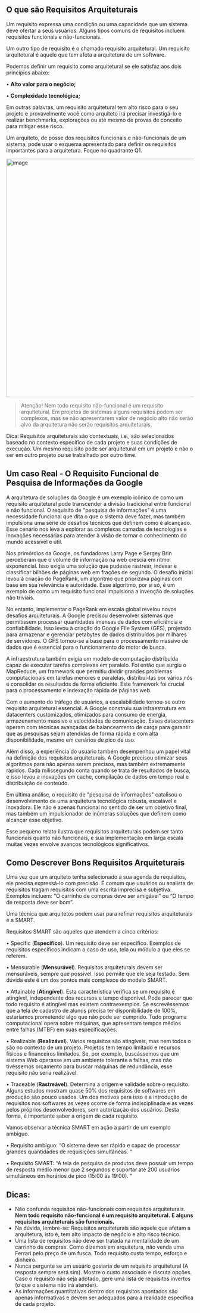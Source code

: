 

## O que são Requisitos Arquiteturais

Um requisito expressa uma condição ou uma capacidade que um sistema deve ofertar a seus usuários. Alguns tipos comuns de requisitos incluem requisitos funcionais e não-funcionais.

Um outro tipo de requisito é o chamado requisito arquitetural. Um requisito arquitetural é aquele que tem afeta a arquitetura de um software. 

Podemos definir um requisito como arquitetural se ele satisfaz aos dois princípios abaixo:

•	**Alto valor para o negócio;**

•	**Complexidade tecnológica;**

Em outras palavras, um requisito arquitetural tem alto risco para o seu projeto e provavelmente você como arquiteto irá precisar investigá-lo e realizar benchmarks, explorações ou até mesmo de provas de conceito para mitigar esse risco.

Um arquiteto, de posse dos requisitos funcionais e não-funcionais de um sistema, pode usar o esquema apresentado  para definir os requisitos importantes para a arquitetura. Foque no quadrante Q1.

 <img width="640" alt="image" src="https://github.com/user-attachments/assets/bb5d82eb-d16e-4d59-86db-7b68f09ad196" />


> Atenção! Nem todo requisito não-funcional é um requisito arquitetural.
> Em projetos de sistemas alguns requisitos podem ser complexos, mas se
> não apresentarem valor de negócio alto não serão alvo da arquitetura
> não serão requisitos arquiteturais.

Dica: Requisitos arquiteturais são contextuais, i.e., são selecionados baseado no contexto específico de cada projeto e suas condições de execução. Um mesmo requisito pode ser arquitetural em um projeto e não o ser em outro projeto ou se trabalhado por outro time.

## Um caso Real - O Requisito Funcional de Pesquisa de Informações da Google

A arquitetura de soluções da Google é um exemplo icônico de como um requisito arquitetural pode transcender a divisão tradicional entre funcional e não funcional. O requisito de "pesquisa de informações" é  uma necessidade funcional que dita o que o sistema deve fazer, mas também impulsiona uma série de desafios técnicos que definem como é alcançado. Esse cenário nos leva a explorar as complexas camadas de tecnologias e inovações necessárias para atender à visão de tornar o conhecimento do mundo acessível e útil.

Nos primórdios da Google, os fundadores Larry Page e Sergey Brin perceberam que o volume de informação na web crescia em ritmo exponencial. Isso exigia uma solução que pudesse rastrear, indexar e classificar bilhões de páginas web em frações de segundo. O desafio inicial levou à criação do PageRank, um algoritmo que priorizava páginas com base em sua relevância e autoridade. Esse algoritmo, por si só, é um exemplo de como um requisito funcional impulsiona a invenção de soluções não triviais.

No entanto, implementar o PageRank em escala global revelou novos desafios arquiteturais. A Google precisou desenvolver sistemas que permitissem processar quantidades imensas de dados com eficiência e confiabilidade. Isso levou à criação do Google File System (GFS), projetado para armazenar e gerenciar petabytes de dados distribuídos por milhares de servidores. O GFS tornou-se a base para o processamento massivo de dados que é essencial para o funcionamento do motor de busca.

A infraestrutura também exigia um modelo de computação distribuída capaz de executar tarefas complexas em paralelo. Foi então que surgiu o MapReduce, um framework que permitiu dividir grandes problemas computacionais em tarefas menores e paralelas, distribuí-las por vários nós e consolidar os resultados de forma eficiente. Este framework foi crucial para o processamento e indexação rápida de páginas web.

Com o aumento do tráfego de usuários, a escalabilidade tornou-se outro requisito arquitetural essencial. A Google construiu sua infraestrutura em datacenters customizados, otimizados para consumo de energia, armazenamento massivo e velocidades de comunicação. Esses datacenters operam com técnicas avançadas de balanceamento de carga para garantir que as pesquisas sejam atendidas de forma rápida e com alta disponibilidade, mesmo em cenários de pico de uso.

Além disso, a experiência do usuário também desempenhou um papel vital na definição dos requisitos arquiteturais. A Google precisou otimizar seus algoritmos para não apenas serem precisos, mas também extremamente rápidos. Cada milissegundo conta quando se trata de resultados de busca, e isso levou a inovações em cache, compilação de dados em tempo real e distribuição de conteúdo.

Em última análise, o requisito de "pesquisa de informações" catalisou o desenvolvimento de uma arquitetura tecnológica robusta, escalável e inovadora. Ele não é apenas funcional no sentido de ser um objetivo final, mas também um impulsionador de inúmeras soluções que definem como alcançar esse objetivo. 

Esse pequeno relato ilustra que requisitos arquiteturais podem ser tanto funcionais quanto não funcionais, e sua implementação em larga escala muitas vezes envolve avanços tecnológicos significativos.


## Como Descrever Bons Requisitos Arquiteturais
Uma vez que um arquiteto tenha selecionado a sua agenda de requisitos, ele precisa expressá-lo com precisão. É comum que usuários ou analista de requisitos tragam requisitos com uma escrita imprecisa e subjetiva. Exemplos incluem: “O carrinho de compras deve ser amigável” ou “O tempo de resposta deve ser bom”.

Uma técnica que arquitetos podem usar para refinar requisitos arquiteturais é a SMART.  

Requisitos SMART são aqueles que atendem a cinco critérios:

•	Specific (**Específico**). Um requisito deve ser específico. Exemplos de requisitos específicos indicam o caso de uso, tela ou módulo a que eles se referem.

•	Mensurable (**Mensurável**). Requisitos arquiteturais devem ser mensuráveis, sempre que possível. Isso permite que ele seja testado. Sem dúvida este é um dos pontos mais complexos do modelo SMART.

•	Attainable (**Atingível**).  Esta característica verifica se um requisito é atingível, independente dos recursos e tempo disponível. Pode parecer que todo requisito é atingível mas existem contraexemplos. Se escrevêssemos que a tela de cadastro de alunos precisa ter disponibilidade de 100%, estaríamos prometendo algo que não pode ser cumprido. Todo programa computacional opera sobre máquinas, que apresentam tempos médios entre falhas (MTBF) em suas especificações.

•	Realizable (**Realizável**).  Vários requisitos são atingíveis, mas nem todos o são no contexto de um projeto. Projetos tem tempo limitado e recursos físicos e financeiros limitados. Se, por exemplo, buscássemos que um sistema Web operasse em um ambiente tolerante a falhas, mas não tivéssemos orçamento para buscar máquinas de redundância, esse requisito não seria realizável.

•	Traceable (**Rastreável**). Determina a origem e validade sobre o requisito. Alguns estudos mostram quase 50% dos requisitos de softwares em produção são pouco usados. Um dos motivos para isso é a introdução de requisitos nos softwares as vezes ocorre de forma indisciplinada e as vezes pelos próprios desenvolvedores, sem autorização dos usuários. Desta forma, é importante saber a origem de cada requisito.

Vamos observar a técnica SMART em ação a partir de um exemplo ambíguo.

•	Requisito ambíguo: “O sistema deve ser rápido e capaz de processar grandes quantidades de requisições simultâneas. “

•	Requisito SMART: “A tela de pesquisa de produtos deve possuir um tempo de resposta médio menor que 2 segundos e suportar até 200 usuários simultâneos em horários de pico (15:00 às 19:00). “


## Dicas:
*	Não confunda requisitos não-funcionais com requisitos arquiteturais. **Nem todo requisito não-funcional é um requisito arquitetural.** **E alguns requisitos arquiteturais são funcionais.**
*	Na dúvida, lembre-se: Requisitos arquiteturais são aquele que afetam a arquitetura, isto é, tem alto impacto de negócio e alto risco técnico.
*	Uma lista de requisitos não deve ser tratada na mentalidade de um carrinho de compras. Como dizemos em arquitetura, não venda uma Ferrari pelo preço de um fusca. Todo requisito custa tempo, esforço e dinheiro.
*	Nunca pergunte se um usuário gostaria de um requisito arquitetural (A resposta sempre será sim). Mostre o custo associado e discuta opções. Caso o requisito não seja adotado, gere uma lista de requisitos invertos (o que o sistema não irá atender).
*	As informações quantitativas dentro dos requisitos apontados são apenas informativas e devem ser adequados para a realidade específica de cada projeto. 
